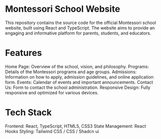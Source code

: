 # Montessori School Website

This repository contains the source code for the official Montessori school website, built using React and TypeScript. The website aims to provide an engaging and informative platform for parents, students, and educators.

# Features
  Home Page: Overview of the school, vision, and philosophy.
  Programs: Details of the Montessori programs and age groups.
  Admissions: Information on how to apply, admission guidelines, and online application form.
  Events: Calendar of events and important announcements.
  Contact Us: Form to contact the school administration.
  Responsive Design: Fully responsive and optimized for various devices.
  
# Tech Stack
  Frontend: React, TypeScript, HTML5, CSS3
  State Management: React Hooks
  Styling: Tailwind CSS / CSS / Shadcn ui
